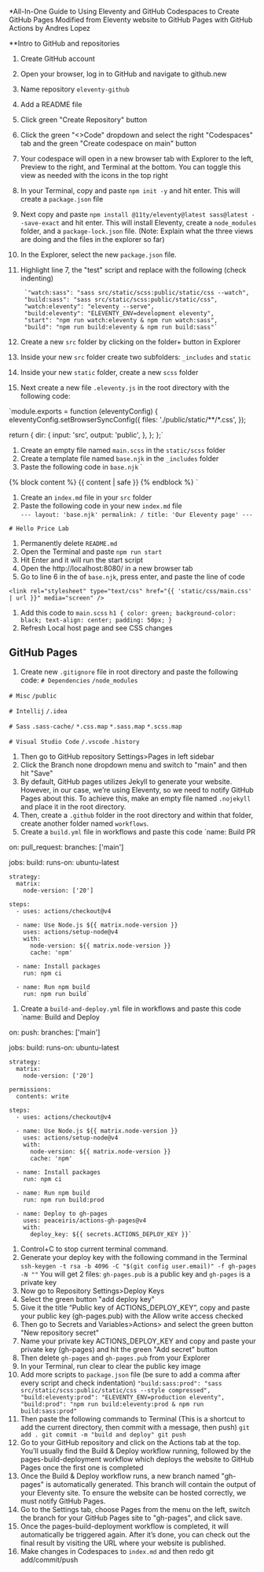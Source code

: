 *All-In-One Guide to Using Eleventy and GitHub Codespaces to Create GitHub Pages
Modified from Eleventy website to GitHub Pages with GitHub Actions by Andres Lopez

**Intro to GitHub and repositories
1. Create GitHub account
1. Open your browser, log in to GitHub and navigate to github.new 
1. Name repository `eleventy-github`
1. Add a README file
1. Click green "Create Repository" button
1. Click the green "<>Code" dropdown and select the right "Codespaces" tab and the green "Create codespace on main" button
1. Your codespace will open in a new browser tab with Explorer to the left, Preview to the right, and Terminal at the bottom. You can toggle this view as needed with the icons in the top right
1. In your Terminal, copy and paste `npm init -y` and hit enter. This will create a `package.json` file
1. Next copy and paste `npm install @11ty/eleventy@latest sass@latest --save-exact` and hit enter. This will install Eleventy, create a `node_modules` folder, and a `package-lock.json` file. (Note: Explain what the three views are doing and the files in the explorer so far)
1. In the Explorer, select the new `package.json` file.
1. Highlight line 7, the "test" script and replace with the following (check indenting)

        `"watch:sass": "sass src/static/scss:public/static/css --watch",
        "build:sass": "sass src/static/scss:public/static/css",
        "watch:eleventy": "eleventy --serve",
        "build:eleventy": "ELEVENTY_ENV=development eleventy",
        "start": "npm run watch:eleventy & npm run watch:sass",
        "build": "npm run build:eleventy & npm run build:sass"`

1. Create a new `src` folder by clicking on the folder+ button in Explorer
1. Inside your new `src` folder create two subfolders: `_includes` and `static`
1. Inside your new `static` folder, create a new `scss` folder
1. Next create a new file `.eleventy.js` in the root directory with the following code:

`module.exports = function (eleventyConfig) {
  eleventyConfig.setBrowserSyncConfig({
    files: './public/static/**/*.css',
  });

  return {
    dir: {
      input: 'src',
      output: 'public',
    },
  };
};`  
1. Create an empty file named `main.scss` in the `static/scss` folder
1. Create a template file named `base.njk` in the `_includes` folder
1. Paste the following code in `base.njk`
`<!DOCTYPE html>
<html lang="en">
  <head>
    <meta charset="utf-8" />
    <title>{{ title }}</title>
  </head>
  <body>
    {% block content %} {{ content | safe }} {% endblock %}
  </body>
</html>`
    
1. Create an `index.md` file in your `src` folder
1. Paste the following code in your new `index.md` file      
`---
layout: 'base.njk'
permalink: /
title: 'Our Eleventy page'
---`

`# Hello Price Lab`
1. Permanently delete `README.md`
1. Open the Terminal and paste `npm run start`
1. Hit Enter and it will run the start script
1. Open the http://localhost:8080/ in a new browser tab
1. Go to line 6 in the <head> of `base.njk`, press enter, and paste the line of code

`<link rel="stylesheet" type="text/css" href="{{ 'static/css/main.css' | url }}" media="screen" />`
     
1. Add this code to `main.scss`
    `h1 {
    color: green;
    background-color: black;
    text-align: center;
    padding: 50px;
  }`
1. Refresh Local host page and see CSS changes

## GitHub Pages
1. Create new `.gitignore` file in root directory and paste the following code:
`# Dependencies`
`/node_modules`

`# Misc`
`/public`

`# Intellij`
`/.idea`

`# Sass`
`.sass-cache/`
`*.css.map`
`*.sass.map`
`*.scss.map`

`# Visual Studio Code`
`/.vscode`
`.history`
1. Then go to GitHub repository Settings>Pages in left sidebar
1. Click the Branch none dropdown menu and switch to "main" and then hit "Save"
1. By default, GitHub pages utilizes Jekyll to generate your website. However, in our case, we’re using Eleventy, so we need to notify GitHub Pages about this. To achieve this, make an empty file named `.nojekyll` and place it in the root directory.
1. Then, create a `.github` folder in the root directory and within that folder, create another folder named `workflows`.
1. Create a `build.yml` file in workflows and paste this code
`name: 
      Build PR

on:
  pull_request:
    branches: ['main']

jobs:
  build:
    runs-on: ubuntu-latest

    strategy:
      matrix:
        node-version: ['20']

    steps:
      - uses: actions/checkout@v4

      - name: Use Node.js ${{ matrix.node-version }}
        uses: actions/setup-node@v4
        with:
          node-version: ${{ matrix.node-version }}
          cache: 'npm'

      - name: Install packages
        run: npm ci

      - name: Run npm build
        run: npm run build`
1. Create a `build-and-deploy.yml` file in workflows and paste this code
`name: 
      Build and Deploy

on:
  push:
    branches: ['main']

jobs:
  build:
    runs-on: ubuntu-latest

    strategy:
      matrix:
        node-version: ['20']

    permissions:
      contents: write

    steps:
      - uses: actions/checkout@v4

      - name: Use Node.js ${{ matrix.node-version }}
        uses: actions/setup-node@v4
        with:
          node-version: ${{ matrix.node-version }}
          cache: 'npm'

      - name: Install packages
        run: npm ci

      - name: Run npm build
        run: npm run build:prod

      - name: Deploy to gh-pages
        uses: peaceiris/actions-gh-pages@v4
        with:
          deploy_key: ${{ secrets.ACTIONS_DEPLOY_KEY }}`  
1. Control+C to stop current terminal command.
1. Generate your deploy key with the following command in the Terminal
 `ssh-keygen -t rsa -b 4096 -C "$(git config user.email)" -f gh-pages -N ""`
You will get 2 files: `gh-pages.pub` is a public key and `gh-pages` is a private key
1. Now go to Repository Settings>Deploy Keys 
1. Select the green button "add deploy key"
1. Give it the title “Public key of ACTIONS_DEPLOY_KEY”, copy and paste your public key (gh-pages.pub) with the Allow write access checked 
1. Then go to Secrets and Variables>Actions> and select the green button "New repository secret"
1. Name your private key ACTIONS_DEPLOY_KEY and copy and paste your private key (gh-pages) and hit the green "Add secret" button
1. Then delete `gh-pages` and `gh-pages.pub` from your Explorer
1. In your Terminal, run clear to clear the public key image
1. Add more scripts to `package.json` file (be sure to add a comma after every script and check indentation)
 `"build:sass:prod": "sass src/static/scss:public/static/css --style compressed",
      "build:eleventy:prod": "ELEVENTY_ENV=production eleventy",
      "build:prod": "npm run build:eleventy:prod & npm run build:sass:prod"`
1. Then paste the following commands to Terminal (This is a shortcut to add the current directory, then commit with a message, then push)
`git add .
git commit -m "build and deploy"
git push`
1. Go to your GitHub repository and click on the Actions tab at the top. You’ll usually find the Build & Deploy workflow running, followed by the pages-build-deployment workflow which deploys the website to GitHub Pages once the first one is completed
1. Once the Build & Deploy workflow runs, a new branch named "gh-pages" is automatically generated. This branch will contain the output of your Eleventy site. To ensure the website can be hosted correctly, we must notify GitHub Pages. 
1. Go to the Settings tab, choose Pages from the menu on the left, switch the branch for your GitHub Pages site to "gh-pages", and click save.
1. Once the pages-build-deployment workflow is completed, it will automatically be triggered again. After it’s done, you can check out the final result by visiting the URL where your website is published.
1. Make changes in Codespaces to `index.md` and then redo git add/commit/push
